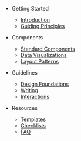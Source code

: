 * Getting Started
  * [Introduction](introduction.md)
  * [Guiding Principles](principles/overview.md)

* Components
  * [Standard Components](components/overview.md)
  * [Data Visualizations](visualizations/overview.md)
  * [Layout Patterns](layout/overview.md)

* Guidelines
  * [Design Foundations](design-foundations/overview.md)
  * [Writing](writing/overview.md)
  * [Interactions](interactions/overview.md)

* Resources
  * [Templates](resources/template.md)
  * [Checklists](resources/checklist.md)
  * [FAQ](appendix/faq.md)